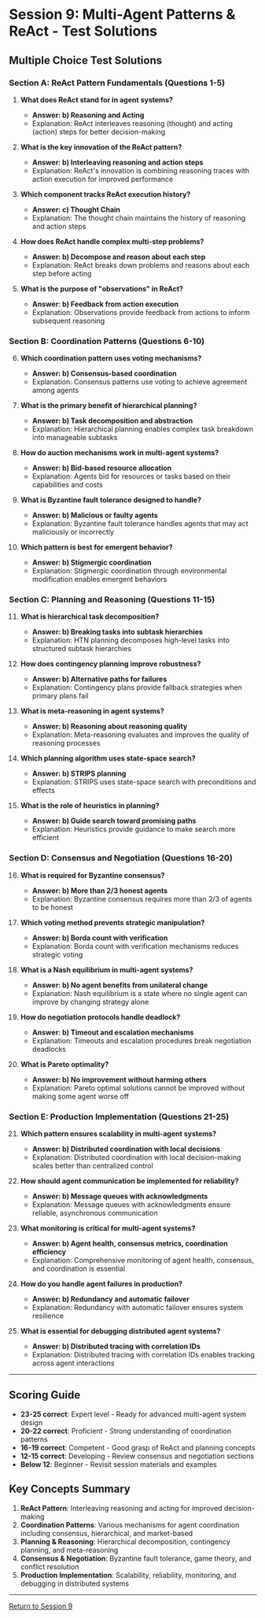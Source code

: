 # Session 9: Multi-Agent Patterns & ReAct - Test Solutions

## Multiple Choice Test Solutions

### Section A: ReAct Pattern Fundamentals (Questions 1-5)

1. **What does ReAct stand for in agent systems?**
   - **Answer: b) Reasoning and Acting**
   - Explanation: ReAct interleaves reasoning (thought) and acting (action) steps for better decision-making

2. **What is the key innovation of the ReAct pattern?**
   - **Answer: b) Interleaving reasoning and action steps**
   - Explanation: ReAct's innovation is combining reasoning traces with action execution for improved performance

3. **Which component tracks ReAct execution history?**
   - **Answer: c) Thought Chain**
   - Explanation: The thought chain maintains the history of reasoning and action steps

4. **How does ReAct handle complex multi-step problems?**
   - **Answer: b) Decompose and reason about each step**
   - Explanation: ReAct breaks down problems and reasons about each step before acting

5. **What is the purpose of "observations" in ReAct?**
   - **Answer: b) Feedback from action execution**
   - Explanation: Observations provide feedback from actions to inform subsequent reasoning

### Section B: Coordination Patterns (Questions 6-10)

6. **Which coordination pattern uses voting mechanisms?**
   - **Answer: b) Consensus-based coordination**
   - Explanation: Consensus patterns use voting to achieve agreement among agents

7. **What is the primary benefit of hierarchical planning?**
   - **Answer: b) Task decomposition and abstraction**
   - Explanation: Hierarchical planning enables complex task breakdown into manageable subtasks

8. **How do auction mechanisms work in multi-agent systems?**
   - **Answer: b) Bid-based resource allocation**
   - Explanation: Agents bid for resources or tasks based on their capabilities and costs

9. **What is Byzantine fault tolerance designed to handle?**
   - **Answer: b) Malicious or faulty agents**
   - Explanation: Byzantine fault tolerance handles agents that may act maliciously or incorrectly

10. **Which pattern is best for emergent behavior?**
    - **Answer: b) Stigmergic coordination**
    - Explanation: Stigmergic coordination through environmental modification enables emergent behaviors

### Section C: Planning and Reasoning (Questions 11-15)

11. **What is hierarchical task decomposition?**
    - **Answer: b) Breaking tasks into subtask hierarchies**
    - Explanation: HTN planning decomposes high-level tasks into structured subtask hierarchies

12. **How does contingency planning improve robustness?**
    - **Answer: b) Alternative paths for failures**
    - Explanation: Contingency plans provide fallback strategies when primary plans fail

13. **What is meta-reasoning in agent systems?**
    - **Answer: b) Reasoning about reasoning quality**
    - Explanation: Meta-reasoning evaluates and improves the quality of reasoning processes

14. **Which planning algorithm uses state-space search?**
    - **Answer: b) STRIPS planning**
    - Explanation: STRIPS uses state-space search with preconditions and effects

15. **What is the role of heuristics in planning?**
    - **Answer: b) Guide search toward promising paths**
    - Explanation: Heuristics provide guidance to make search more efficient

### Section D: Consensus and Negotiation (Questions 16-20)

16. **What is required for Byzantine consensus?**
    - **Answer: b) More than 2/3 honest agents**
    - Explanation: Byzantine consensus requires more than 2/3 of agents to be honest

17. **Which voting method prevents strategic manipulation?**
    - **Answer: b) Borda count with verification**
    - Explanation: Borda count with verification mechanisms reduces strategic voting

18. **What is a Nash equilibrium in multi-agent systems?**
    - **Answer: b) No agent benefits from unilateral change**
    - Explanation: Nash equilibrium is a state where no single agent can improve by changing strategy alone

19. **How do negotiation protocols handle deadlock?**
    - **Answer: b) Timeout and escalation mechanisms**
    - Explanation: Timeouts and escalation procedures break negotiation deadlocks

20. **What is Pareto optimality?**
    - **Answer: b) No improvement without harming others**
    - Explanation: Pareto optimal solutions cannot be improved without making some agent worse off

### Section E: Production Implementation (Questions 21-25)

21. **Which pattern ensures scalability in multi-agent systems?**
    - **Answer: b) Distributed coordination with local decisions**
    - Explanation: Distributed coordination with local decision-making scales better than centralized control

22. **How should agent communication be implemented for reliability?**
    - **Answer: b) Message queues with acknowledgments**
    - Explanation: Message queues with acknowledgments ensure reliable, asynchronous communication

23. **What monitoring is critical for multi-agent systems?**
    - **Answer: b) Agent health, consensus metrics, coordination efficiency**
    - Explanation: Comprehensive monitoring of agent health, consensus, and coordination is essential

24. **How do you handle agent failures in production?**
    - **Answer: b) Redundancy and automatic failover**
    - Explanation: Redundancy with automatic failover ensures system resilience

25. **What is essential for debugging distributed agent systems?**
    - **Answer: b) Distributed tracing with correlation IDs**
    - Explanation: Distributed tracing with correlation IDs enables tracking across agent interactions

---

## Scoring Guide

- **23-25 correct**: Expert level - Ready for advanced multi-agent system design
- **20-22 correct**: Proficient - Strong understanding of coordination patterns
- **16-19 correct**: Competent - Good grasp of ReAct and planning concepts
- **12-15 correct**: Developing - Review consensus and negotiation sections
- **Below 12**: Beginner - Revisit session materials and examples

## Key Concepts Summary

1. **ReAct Pattern**: Interleaving reasoning and acting for improved decision-making
2. **Coordination Patterns**: Various mechanisms for agent coordination including consensus, hierarchical, and market-based
3. **Planning & Reasoning**: Hierarchical decomposition, contingency planning, and meta-reasoning
4. **Consensus & Negotiation**: Byzantine fault tolerance, game theory, and conflict resolution
5. **Production Implementation**: Scalability, reliability, monitoring, and debugging in distributed systems

---

[Return to Session 9](Session9_Multi_Agent_Patterns_ReAct.md)
